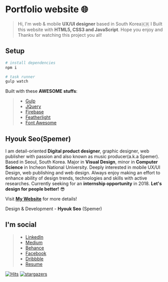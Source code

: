 # Portfolio website 🌐

> Hi, I'm web & mobile **UX/UI designer** based in South Korea🇰🇷 I Built this website with **HTML5, CSS3 and JavaScript**. Hope you enjoy and Thanks for watching this project you all!

## Setup

```bash
# install dependencies
npm i

# task runner
gulp watch
```

Built with these **AWESOME stuffs**:

> - [Gulp](https://gulpjs.com/)
> - [JQuery](https://jquery.com/)
> - [Firebase](https://firebase.google.com/)
> - [Featherlight](https://github.com/noelboss/featherlight)
> - [Font Awesome](http://fontawesome.io/)

## Hyouk Seo(Spemer)

I am detail-oriented **Digital product designer**, graphic designer, web publisher with passion and also known as music producer(a.k.a Spemer). Based in Seoul, South Korea. Major in **Visual Design**, minor in **Computer Science** in Incheon National University. Deeply interested in mobile UX/UI Design, web publishing and web design. Always enjoy making an effort to enhance ability of design trends, technologies and skills with active researches. Currently seeking for an **internship opportunity** in 2018. **Let's design for people better!** 😎

Visit **[My Website](https://spemer.com)** for more details!

Design & Development - **Hyouk Seo** (Spemer)

## I'm social

> - [LinkedIn](https://www.linkedin.com/in/hyouk-seo-0b6801122/)
> - [Medium](https://medium.com/@spemer)
> - [Behance](https://behance.net/spemer)
> - [Facebook](https://www.facebook.com/ghsspower)
> - [Dribbble](https://dribbble.com/spemer)
> - [Resume](https://docs.google.com/document/d/19k4fNueOGIZrsyS3PaqAeYrAtQdCukjE4LN2vIprKqU/edit?usp=sharing)

[![Hits](https://hits.seeyoufarm.com/api/count/incr/badge.svg?url=https%3A%2F%2Fgithub.com%2Fspemer%2Fspemer_portfolio&count_bg=%2379C83D&title_bg=%23555555&icon=&icon_color=%23E7E7E7&title=hits&edge_flat=false)](https://github.com/spemer/spemer_portfolio)
[![stargazers](https://img.shields.io/github/stars/spemer?style=social)](https://github.com/spemer)
